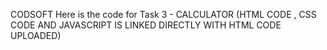 CODSOFT Here is the code for Task 3 - CALCULATOR (HTML CODE , CSS CODE AND JAVASCRIPT IS LINKED DIRECTLY WITH HTML CODE UPLOADED)

